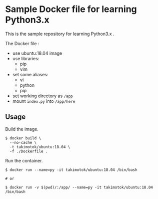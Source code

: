 # Sample Docker file for learning Python3.x

This is the sample repository for learning Python3.x .

The Docker file :

- use ubuntu:18.04 image
- use libraries:
  - pip
  - vim
- set some aliases:
  - vi
  - python
  - pip
- set working directory as `/app`
- mount `index.py` into `/app/here`


## Usage

Build the image.

```
$ docker build \
  --no-cache \
  -t takimotok/ubuntu:18.04 \
  -f ./Dockerfile .
```

Run the container.

```
$ docker run --name=py -it takimotok/ubuntu:18.04 /bin/bash

# or

$ docker run -v $(pwd)/:/app/ --name=py -it takimotok/ubuntu:18.04 /bin/bash
```
